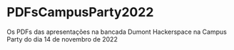 # PDFsCampusParty2022
Os PDFs das apresentações na bancada Dumont Hackerspace na Campus Party do dia 14 de novembro de 2022 


